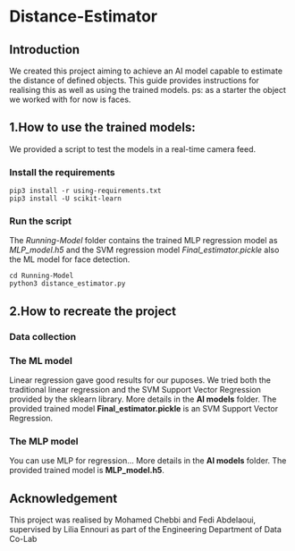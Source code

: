 # Distance-Estimator
## Introduction
We created this project aiming to achieve an AI model capable to estimate the distance of defined objects.
This guide provides instructions for realising this as well as using the trained models.
ps: as a starter the object we worked with for now is faces.
## 1.How to use the trained models:
We provided a script to test the models in a real-time camera feed.
### Install the requirements 
```
pip3 install -r using-requirements.txt
pip3 install -U scikit-learn
```
### Run the script
The *Running-Model* folder contains the trained MLP regression model as *MLP_model.h5* and the SVM regression model *Final_estimator.pickle* also the ML model for face detection.
```
cd Running-Model
python3 distance_estimator.py
```
## 2.How to recreate the project
### Data collection

### The ML model
Linear regression gave good results for our puposes. We tried both the traditional linear regression and the SVM Support Vector Regression provided by the sklearn library.
More details in the **AI models** folder.
The provided trained model **Final_estimator.pickle** is an SVM Support Vector Regression.
### The MLP model
You can use MLP for regression...
More details in the **AI models** folder.
The provided trained model is **MLP_model.h5**.
## Acknowledgement
This project was realised by Mohamed Chebbi and Fedi Abdelaoui, supervised by Lilia Ennouri as part of the Engineering Department of Data Co-Lab
